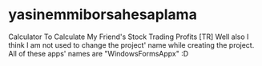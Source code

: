 # yasinemmiborsahesaplama
Calculator To Calculate My Friend's Stock Trading Profits [TR]
Well also I think I am not used to change the project' name while creating the project.
All of these apps' names are "WindowsFormsAppx" :D
